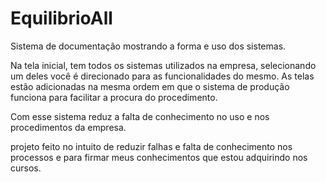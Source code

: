 # EquilibrioAll
Sistema de documentação mostrando a forma e uso dos sistemas.

Na tela inicial, tem todos os sistemas utilizados na empresa, selecionando um deles você é direcionado para as funcionalidades do mesmo. 
As telas estão adicionadas na mesma ordem em que o sistema de produção funciona para facilitar a procura do procedimento. 

Com esse sistema reduz a falta de conhecimento no uso e nos procedimentos da empresa.


projeto feito no intuito de reduzir falhas e falta de conhecimento nos processos e para firmar meus conhecimentos que estou adquirindo nos cursos. 
